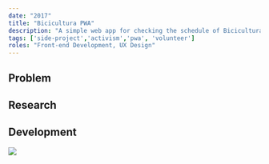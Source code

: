 ```yaml
---
date: "2017"
title: "Bicicultura PWA"
description: "A simple web app for checking the schedule of Bicicultura, the biggest brazilian conference on bike culture."
tags: ['side-project','activism','pwa', 'volunteer']
roles: "Front-end Development, UX Design"
---
```



## Problem



## Research




## Development




![](./infhub1.png)